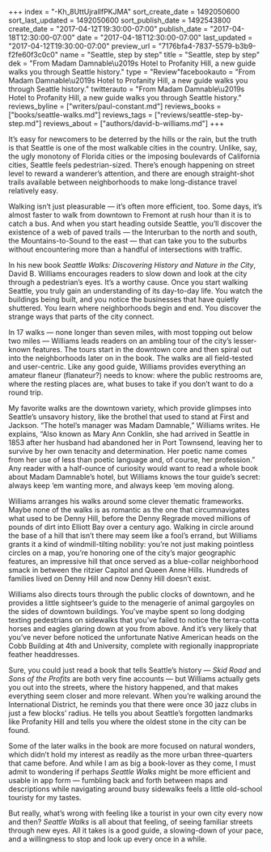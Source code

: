 +++
index = "-Kh_8UttUjrallfPKJMA"
sort_create_date = 1492050600
sort_last_updated = 1492050600
sort_publish_date = 1492543800
create_date = "2017-04-12T19:30:00-07:00"
publish_date = "2017-04-18T12:30:00-07:00"
date = "2017-04-18T12:30:00-07:00"
last_updated = "2017-04-12T19:30:00-07:00"
preview_url = "7176bfa4-7837-5579-b3b9-f2fe60f3c0c0"
name = "Seattle, step by step"
title = "Seattle, step by step"
dek = "From Madam Damnable\u2019s Hotel to Profanity Hill, a new guide walks you through Seattle history."
type = "Review"facebookauto = "From Madam Damnable\u2019s Hotel to Profanity Hill, a new guide walks you through Seattle history."
twitterauto = "From Madam Damnable\u2019s Hotel to Profanity Hill, a new guide walks you through Seattle history."
reviews_byline = ["writers/paul-constant.md"]
reviews_books = ["books/seattle-walks.md"]
reviews_tags = ["reviews/seattle-step-by-step.md"]
reviews_about = ["authors/david-b-williams.md"]
+++

It’s easy for newcomers to be deterred by the hills or the rain, but the truth is that Seattle is one of the most walkable cities in the country. Unlike, say, the ugly monotony of Florida cities or the imposing boulevards of California cities, Seattle feels pedestrian-sized. There’s enough happening on street level to reward a wanderer’s attention, and there are enough straight-shot trails available between neighborhoods to make long-distance travel relatively easy. 

Walking isn’t just pleasurable — it’s often more efficient, too. Some days, it’s almost faster to walk from downtown to Fremont at rush hour than it is to catch a bus. And when you start heading outside Seattle, you’ll discover the existence of a web of paved trails — the Interurban to the north and south, the Mountains-to-Sound to the east — that can take you to the suburbs without encountering more than a handful of intersections with traffic.

In his new book *Seattle Walks: Discovering History and Nature in the City*, David B. Williams encourages readers to slow down and look at the city through a pedestrian’s eyes. It’s a worthy cause. Once you start walking Seattle, you truly gain an understanding of its day-to-day life. You watch the buildings being built, and you notice the businesses that have quietly shuttered. You learn where neighborhoods begin and end. You discover the strange ways that parts of the city connect.

In 17 walks — none longer than seven miles, with most topping out below two miles — Williams leads readers on an ambling tour of the city’s lesser-known features. The tours start in the downtown core and then spiral out into the neighborhoods later on in the book. The walks are all field-tested and user-centric. Like any good guide, Williams provides everything an amateur flaneur (flanateur?) needs to know: where the public restrooms are, where the resting places are, what buses to take if you don’t want to do a round trip. 

My favorite walks are the downtown variety, which provide glimpses into Seattle’s unsavory history, like the brothel that used to stand at First and Jackson. “The hotel’s manager was Madam Damnable,” Williams writes. He explains, “Also known as Mary Ann Conklin, she had arrived in Seattle in 1853 after her husband had abandoned her in Port Townsend, leaving her to survive by her own tenacity and determination. Her poetic name comes from her use of less than poetic language and, of course, her profession.” Any reader with a half-ounce of curiosity would want to read a whole book about Madam Damnable’s hotel, but Williams knows the tour guide’s secret: always keep ‘em wanting more, and always keep ‘em moving along.

Williams arranges his walks around some clever thematic frameworks. Maybe none of the walks is as romantic as the one that circumnavigates what used to be Denny Hill, before the Denny Regrade moved millions of pounds of dirt into Elliott Bay over a century ago. Walking in circle around the base of a hill that isn’t there may seem like a fool’s errand, but Williams grants it a kind of windmill-tilting nobility: you’re not just making pointless circles on a map, you’re honoring one of the city’s major geographic features, an impressive hill that once served as a blue-collar neighborhood smack in between the ritzier Capitol and Queen Anne Hills. Hundreds of families lived on Denny Hill and now Denny Hill doesn’t exist.

Williams also directs tours through the public clocks of downtown, and he provides a little sightseer’s guide to the menagerie of animal gargoyles on the sides of downtown buildings. You’ve maybe spent so long dodging texting pedestrians on sidewalks that you’ve failed to notice the terra-cotta horses and eagles glaring down at you from above. And it’s very likely that you’ve never before noticed the unfortunate Native American heads on the Cobb Building at 4th and University, complete with regionally inappropriate feather headdresses.  

Sure, you could just read a book that tells Seattle’s history — *Skid Road* and *Sons of the Profits* are both very fine accounts — but Williams actually gets you out into the streets, where the history happened, and that makes everything seem closer and more relevant. When you’re walking around the International District, he reminds you that there were once 30 jazz clubs in just a few blocks’ radius. He tells you about Seattle’s forgotten landmarks like Profanity Hill and tells you where the oldest stone in the city can be found.

Some of the later walks in the book are more focused on natural wonders, which didn’t hold my interest as readily as the more urban three-quarters that came before. And while I am as big a book-lover as they come, I must admit to wondering if perhaps *Seattle Walks* might be more efficient and usable in app form — fumbling back and forth between maps and descriptions while navigating around busy sidewalks feels a little old-school touristy for my tastes.

But really, what’s wrong with feeling like a tourist in your own city every now and then? *Seattle Walks* is all about that feeling, of seeing familiar streets through new eyes. All it takes is a good guide, a slowing-down of your pace, and a willingness to stop and look up every once in a while. 